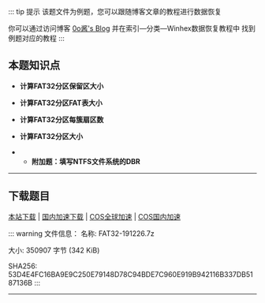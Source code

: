 ::: tip 提示
该题文件为例题，您可以跟随博客文章的教程进行数据恢复

你可以通过访问博客 [0o酱's Blog](https://blog.im0o.top) 并在索引—分类—Winhex数据恢复教程中 找到例题对应的教程
:::

## 本题知识点

- **计算FAT32分区保留区大小**

- **计算FAT32分区FAT表大小**

- **计算FAT32分区每簇扇区数**

- **计算FAT32分区大小**

- - **附加题：填写NTFS文件系统的DBR**

-----

## 下载题目

[本站下载](/winhex-tiku/download/main/FAT32-191226.7z) | [国内加速下载](https://cdn.jsdelivr.net/gh/0ojixueseno0/winhex-tiku@main/download/main/FAT32-191226.7z) | [COS全球加速](https://im0o-1254018364.cos.accelerate.myqcloud.com/winhex-tiku/main/FAT32-191226.zip) | [COS国内加速](https://im0o-1254018364.cos.ap-nanjing.myqcloud.com/winhex-tiku/main/FAT32-191226.zip)

::: warning 文件信息：
名称: FAT32-191226.7z

大小: 350907 字节 (342 KiB)

SHA256: 53D4E4FC16BA9E9C250E79148D78C94BDE7C960E919B942116B337DB5187136B
:::

------
